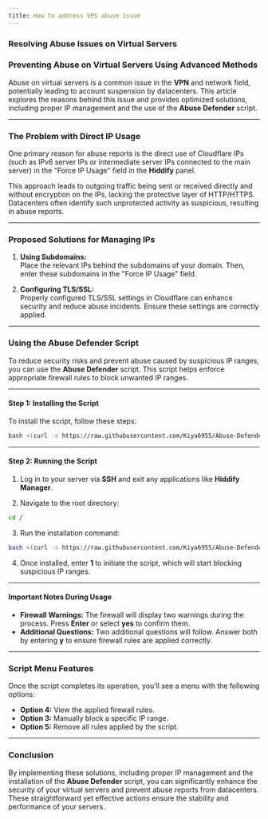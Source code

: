 ```yaml
---
title: How to address VPS abuse issue
---
```


### Resolving Abuse Issues on Virtual Servers

### Preventing Abuse on Virtual Servers Using Advanced Methods  

Abuse on virtual servers is a common issue in the **VPN** and network field, potentially leading to account suspension by datacenters. This article explores the reasons behind this issue and provides optimized solutions, including proper IP management and the use of the **Abuse Defender** script.  

---

### **The Problem with Direct IP Usage**  
One primary reason for abuse reports is the direct use of Cloudflare IPs (such as IPv6 server IPs or intermediate server IPs connected to the main server) in the "Force IP Usage" field in the **Hiddify** panel.  

This approach leads to outgoing traffic being sent or received directly and without encryption on the IPs, lacking the protective layer of HTTP/HTTPS. Datacenters often identify such unprotected activity as suspicious, resulting in abuse reports.  

---

### **Proposed Solutions for Managing IPs**  

1. **Using Subdomains:**  
   Place the relevant IPs behind the subdomains of your domain. Then, enter these subdomains in the "Force IP Usage" field.  

2. **Configuring TLS/SSL:**  
   Properly configured TLS/SSL settings in Cloudflare can enhance security and reduce abuse incidents. Ensure these settings are correctly applied.  

---

### **Using the Abuse Defender Script**  
To reduce security risks and prevent abuse caused by suspicious IP ranges, you can use the **Abuse Defender** script. This script helps enforce appropriate firewall rules to block unwanted IP ranges.  

---

#### **Step 1: Installing the Script**  
To install the script, follow these steps:  

```bash
bash <(curl -s https://raw.githubusercontent.com/Kiya6955/Abuse-Defender/main/abuse-defender.sh)
```

---

#### **Step 2: Running the Script**  

1. Log in to your server via **SSH** and exit any applications like **Hiddify Manager**.  

2. Navigate to the root directory:  
```bash
cd /
```

3. Run the installation command:  
```bash
bash <(curl -s https://raw.githubusercontent.com/Kiya6955/Abuse-Defender/main/abuse-defender.sh)
```

4. Once installed, enter **1** to initiate the script, which will start blocking suspicious IP ranges.  

---

#### **Important Notes During Usage**  

- **Firewall Warnings:** The firewall will display two warnings during the process. Press **Enter** or select **yes** to confirm them.  
- **Additional Questions:** Two additional questions will follow. Answer both by entering **y** to ensure firewall rules are applied correctly.  

---

### **Script Menu Features**  

Once the script completes its operation, you’ll see a menu with the following options:  

- **Option 4:** View the applied firewall rules.  
- **Option 3:** Manually block a specific IP range.  
- **Option 5:** Remove all rules applied by the script.  

---

### **Conclusion**  
By implementing these solutions, including proper IP management and the installation of the **Abuse Defender** script, you can significantly enhance the security of your virtual servers and prevent abuse reports from datacenters. These straightforward yet effective actions ensure the stability and performance of your servers.  
